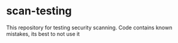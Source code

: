 # scan-testing
This repository for testing security scanning. Code contains known mistakes, its best to not use it
